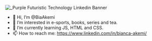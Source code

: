 ![_Purple Futuristic Technology Linkedin Banner](https://github.com/BiaAkemi/Portugol/assets/145511213/58002a84-64b8-4488-9d20-78424f285b30)

- 👋 Hi, I’m @BiaAkemi
- 👀 I’m interested in e-sports, books, series and tea.
- 🌱 I’m currently learning JS, HTML and CSS.
- 📫 How to reach me: https://www.linkedin.com/in/bianca-akemi/

<!---
BiaAkemi/BiaAkemi is a ✨ special ✨ repository because its `README.md` (this file) appears on your GitHub profile.
You can click the Preview link to take a look at your changes.
--->
